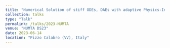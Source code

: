 ```yaml
---
title: "Numerical Solution of stiff ODEs, DAEs with adaptive Physics-Informed Random Projection Neural Networks"
collection: talks
type: "Talk"
permalink: /talks/2023-NUMTA
venue: "NUMTA DS23"
date: 2023-06-14
location: "Pizzo Calabro (VV), Italy"
---
```


